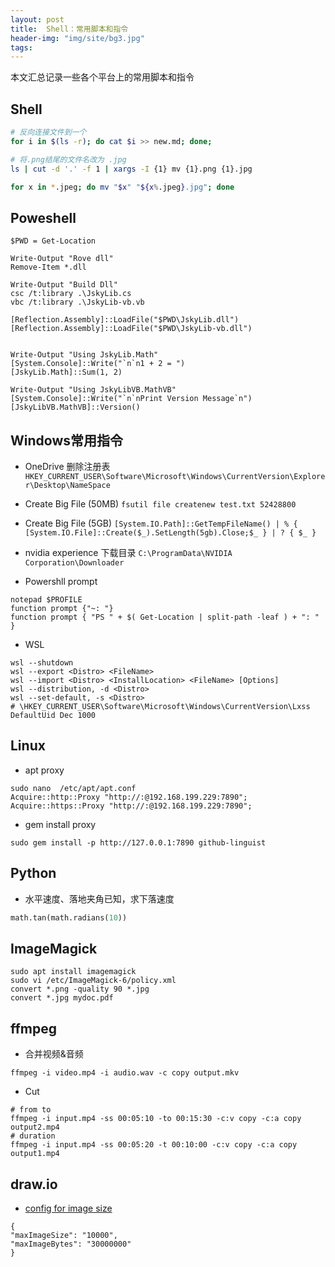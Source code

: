 ```yaml
---
layout: post
title:  Shell：常用脚本和指令
header-img: "img/site/bg3.jpg"
tags:
---
```


本文汇总记录一些各个平台上的常用脚本和指令

## Shell

```bash
# 反向连接文件到一个
for i in $(ls -r); do cat $i >> new.md; done;
```

```bash
# 将.png结尾的文件名改为 .jpg
ls | cut -d '.' -f 1 | xargs -I {1} mv {1}.png {1}.jpg

for x in *.jpeg; do mv "$x" "${x%.jpeg}.jpg"; done
```

## Poweshell
```PS1
$PWD = Get-Location

Write-Output "Rove dll"
Remove-Item *.dll

Write-Output "Build Dll"
csc /t:library .\JskyLib.cs
vbc /t:library .\JskyLib-vb.vb

[Reflection.Assembly]::LoadFile("$PWD\JskyLib.dll")
[Reflection.Assembly]::LoadFile("$PWD\JskyLib-vb.dll")


Write-Output "Using JskyLib.Math"
[System.Console]::Write("`n`n1 + 2 = ") 
[JskyLib.Math]::Sum(1, 2)

Write-Output "Using JskyLibVB.MathVB"
[System.Console]::Write("`n`nPrint Version Message`n") 
[JskyLibVB.MathVB]::Version()
```

## Windows常用指令

+ OneDrive 删除注册表
`HKEY_CURRENT_USER\Software\Microsoft\Windows\CurrentVersion\Explorer\Desktop\NameSpace`
+ Create Big File (50MB)
`fsutil file createnew test.txt 52428800` 
+ Create Big File (5GB)
`[System.IO.Path]::GetTempFileName() | % { [System.IO.File]::Create($_).SetLength(5gb).Close;$_ } | ? { $_ }`
+ nvidia experience 下载目录 
`C:\ProgramData\NVIDIA Corporation\Downloader`


+ Powershll prompt
```
notepad $PROFILE
function prompt {"~: "}
function prompt { "PS " + $( Get-Location | split-path -leaf ) + ": " }
```

+ WSL
```
wsl --shutdown
wsl --export <Distro> <FileName>
wsl --import <Distro> <InstallLocation> <FileName> [Options]
wsl --distribution, -d <Distro>
wsl --set-default, -s <Distro>
# \HKEY_CURRENT_USER\Software\Microsoft\Windows\CurrentVersion\Lxss DefaultUid Dec 1000
```

## Linux

+ apt proxy
```
sudo nano  /etc/apt/apt.conf
Acquire::http::Proxy "http://:@192.168.199.229:7890";
Acquire::https::Proxy "http://:@192.168.199.229:7890";
```
+ gem install proxy
```
sudo gem install -p http://127.0.0.1:7890 github-linguist
```

## Python

+ 水平速度、落地夹角已知，求下落速度
```python
math.tan(math.radians(10))
```

## ImageMagick

```
sudo apt install imagemagick
sudo vi /etc/ImageMagick-6/policy.xml
convert *.png -quality 90 *.jpg
convert *.jpg mydoc.pdf
```

## ffmpeg

+ 合并视频&音频
```
ffmpeg -i video.mp4 -i audio.wav -c copy output.mkv
```
+ Cut
```
# from to
ffmpeg -i input.mp4 -ss 00:05:10 -to 00:15:30 -c:v copy -c:a copy output2.mp4
# duration
ffmpeg -i input.mp4 -ss 00:05:20 -t 00:10:00 -c:v copy -c:a copy output1.mp4
```


## draw.io
+ [config for image size ](https://github.com/jgraph/drawio/issues/1887)
```
{
"maxImageSize": "10000",
"maxImageBytes": "30000000"
}
```
